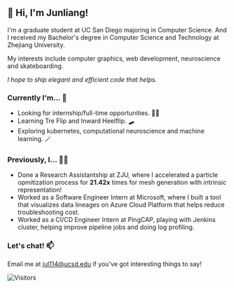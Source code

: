 ## 👋 Hi, I'm Junliang!

I'm a graduate student at UC San Diego majoring in Computer Science. And I received my Bachelor's degree in Computer Science and Technology at Zhejiang University.

My interests include computer graphics, web development, neuroscience and skateboarding.

*I hope to ship elegant and efficient code that helps.*


### Currently I'm... 🤔
- Looking for internship/full-time opportunities. 🧑‍🏭
- Learning Tre Flip and Inward Heelflip. 🛹
- Exploring kubernetes, computational neuroscience and machine learning. 🪄


### Previously, I... 👨‍💻
- Done a Research Assistantship at ZJU, where I accelerated a particle opmitization process for **21.42x** times for mesh generation with intrinsic representation!
- Worked as a Software Engineer Intern at Microsoft, where I built a tool that visualizes data lineages on Azure Cloud Platform that helps reduce troubleshooting cost.
- Worked as a CI/CD Engineer Intern at PingCAP, playing with Jenkins cluster, helping improve pipeline jobs and doing log profiling.


### Let's chat! 📫 
Email me at [jul114@ucsd.edu](mailto:jul114@ucsd.edu) if you've got interesting things to say!


![Visitors](https://visitor-badge.laobi.icu/badge?page_id=MartinNose) 


 
